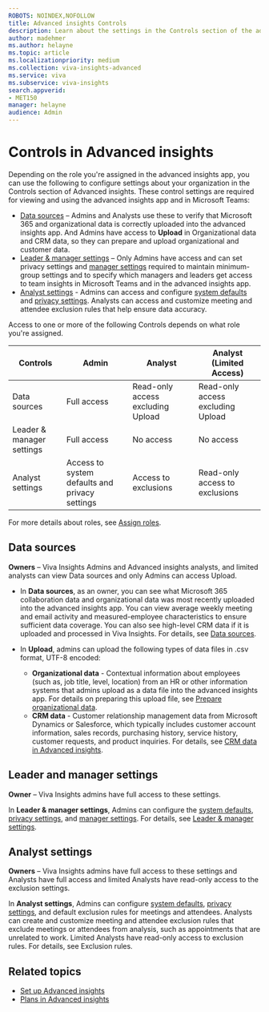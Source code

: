 ```yaml
---
ROBOTS: NOINDEX,NOFOLLOW
title: Advanced insights Controls
description: Learn about the settings in the Controls section of the advanced insights app with Microsoft Viva Insights, such as data sources, data uploads, system defaults, privacy rules, and other data analyst settings
author: madehmer
ms.author: helayne
ms.topic: article
ms.localizationpriority: medium 
ms.collection: viva-insights-advanced 
ms.service: viva 
ms.subservice: viva-insights 
search.appverid: 
- MET150 
manager: helayne
audience: Admin
---
```


# Controls in Advanced insights

Depending on the role you're assigned in the advanced insights app, you can use the following to configure settings about your organization in the Controls section of Advanced insights. These control settings are required for viewing and using the advanced insights app and in Microsoft Teams:

* [Data sources](#data-sources) – Admins and Analysts use these to verify that Microsoft 365 and organizational data is correctly uploaded into the advanced insights app. And Admins have access to **Upload** in Organizational data and CRM data, so they can prepare and upload organizational and customer data.
* [Leader & manager settings](#leader-and-manager-settings) – Only Admins have access and can set privacy settings and [manager settings](/viva/insights/use/manager-settings?toc=/viva/insights/use/toc.json&bc=/viva/insights/breadcrumb/toc.json) required to maintain minimum-group settings and to specify which managers and leaders get access to team insights in Microsoft Teams and in the advanced insights app.
* [Analyst settings](#analyst-settings) - Admins can access and configure [system defaults](/viva/insights/use/system-defaults?toc=/viva/insights/use/toc.json&bc=/viva/insights/breadcrumb/toc.json) and [privacy settings](/viva/insights/use/privacy-settings?toc=/viva/insights/use/toc.json&bc=/viva/insights/breadcrumb/toc.json). Analysts can access and customize meeting and attendee exclusion rules that help ensure data accuracy.

Access to one or more of the following Controls depends on what role you're assigned.

| Controls | Admin | Analyst | Analyst (Limited Access) |  
|---|---|---|---|
| Data sources | Full access| Read-only access excluding Upload | Read-only access excluding Upload |
| Leader & manager settings  | Full access | No access | No access |
| Analyst settings | Access to system defaults and privacy settings | Access to exclusions | Read-only access to exclusions|

For more details about roles, see [Assign roles](../Setup/Assign-roles-to-wpa-admins.md).

## Data sources

**Owners** – Viva Insights Admins and Advanced insights analysts, and limited analysts can view Data sources and only Admins can access Upload.

* In **Data sources**, as an owner, you can see what Microsoft 365 collaboration data and organizational data was most recently uploaded into the advanced insights app. You can view average weekly meeting and email activity and measured-employee characteristics to ensure sufficient data coverage. You can also see high-level CRM data if it is uploaded and processed in Viva Insights. For details, see [Data sources](/viva/insights/use/data-sourcesv2?toc=/viva/insights/use/toc.json&bc=/viva/insights/breadcrumb/toc.json).
* In **Upload**, admins can upload the following types of data files in .csv format, UTF-8 encoded:

  * **Organizational data** - Contextual information about employees (such as, job title, level, location) from an HR or other information systems that admins upload as a data file into the advanced insights app. For details on preparing this upload file, see [Prepare organizational data](/viva/insights/setup/prepare-organizational-data?toc=/viva/insights/use/toc.json&bc=/viva/insights/breadcrumb/toc.json).
  * **CRM data** - Customer relationship management data from Microsoft Dynamics or Salesforce, which typically includes customer account information, sales records, purchasing history, service history, customer requests, and product inquiries. For details, see [CRM data in Advanced insights](/viva/insights/setup/crm-data-upload?toc=/viva/insights/use/toc.json&bc=/viva/insights/breadcrumb/toc.json).

## Leader and manager settings

**Owner** – Viva Insights admins have full access to these settings.

In **Leader & manager settings**, Admins can configure the [system defaults](/viva/insights/use/system-defaults?toc=/viva/insights/use/toc.json&bc=/viva/insights/breadcrumb/toc.json), [privacy settings](/viva/insights/use/privacy-settings?toc=/viva/insights/use/toc.json&bc=/viva/insights/breadcrumb/toc.json), and [manager settings](/viva/insights/use/manager-settings?toc=/viva/insights/use/toc.json&bc=/viva/insights/breadcrumb/toc.json). For details, see [Leader & manager settings](/viva/insights/use/admin-settings?toc=/viva/insights/use/toc.json&bc=/viva/insights/breadcrumb/toc.json).

## Analyst settings

**Owners** – Viva Insights admins have full access to these settings and Analysts have full access and limited Analysts have read-only access to the exclusion settings.

In **Analyst settings**, Admins can configure [system defaults](system-defaults.md), [privacy settings](privacy-settings.md), and default exclusion rules for meetings and attendees. Analysts can create and customize meeting and attendee exclusion rules that exclude meetings or attendees from analysis, such as appointments that are unrelated to work. Limited Analysts have read-only access to exclusion rules. For details, see Exclusion rules.

## Related topics

* [Set up Advanced insights](/viva/insights/setup/set-up-workplace-analytics?toc=/viva/insights/use/toc.json&bc=/viva/insights/breadcrumb/toc.json)
* [Plans in Advanced insights](/viva/insights/tutorials/solutionsv2-intro?toc=/viva/insights/use/toc.json&bc=/viva/insights/breadcrumb/toc.json)
